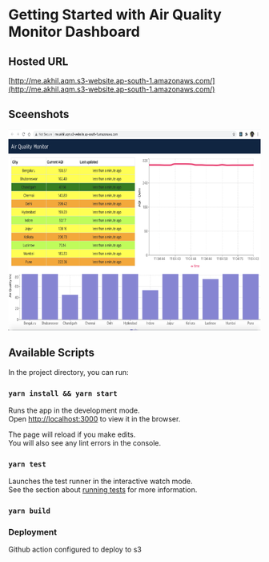 # Getting Started with Air Quality Monitor Dashboard

## Hosted URL

[http://me.akhil.aqm.s3-website.ap-south-1.amazonaws.com/](http://me.akhil.aqm.s3-website.ap-south-1.amazonaws.com/)

## Sceenshots

<p float="left">
<img src="demo/demo1.png" width="600" height="400">
</p>

## Available Scripts

In the project directory, you can run:

### `yarn install && yarn start`

Runs the app in the development mode.\
Open [http://localhost:3000](http://localhost:3000) to view it in the browser.

The page will reload if you make edits.\
You will also see any lint errors in the console.

### `yarn test`

Launches the test runner in the interactive watch mode.\
See the section about [running tests](https://facebook.github.io/create-react-app/docs/running-tests) for more information.

### `yarn build`

### Deployment

Github action configured to deploy to s3
